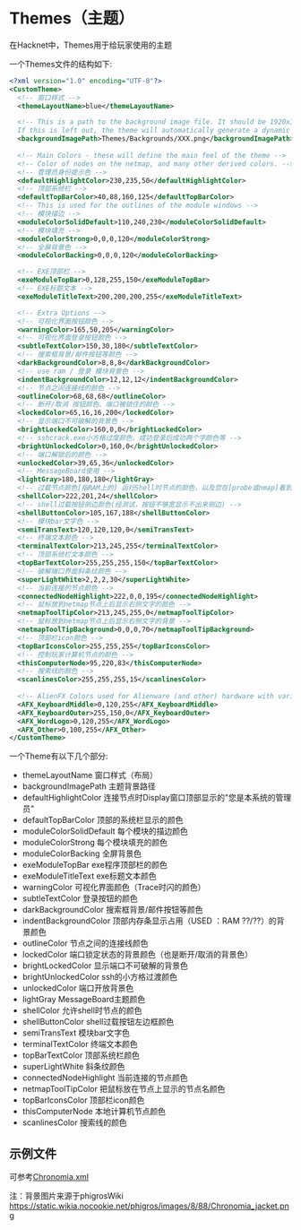 # Themes（主题）

在Hacknet中，Themes用于给玩家使用的主题

一个Themes文件的结构如下:
```xml
<?xml version="1.0" encoding="UTF-8"?>
<CustomTheme>
  <!-- 窗口样式 -->
  <themeLayoutName>blue</themeLayoutName>

  <!-- This is a path to the background image file. It should be 1920x1080, and a .jpg or .png file.
  If this is left out, the theme will automatically generate a dynamic background for the theme-->
  <backgroundImagePath>Themes/Backgrounds/XXX.png</backgroundImagePath>
  
  <!-- Main Colors - these will define the main feel of the theme -->
  <!-- Color of nodes on the netmap, and many other derived colors. -->
  <!-- 管理员身份提示色 -->
  <defaultHighlightColor>230,235,50</defaultHighlightColor>
  <!-- 顶部系统栏 -->
  <defaultTopBarColor>40,88,160,125</defaultTopBarColor>
  <!-- This is used for the outlines of the module windows -->
  <!-- 模块描边 -->
  <moduleColorSolidDefault>110,240,230</moduleColorSolidDefault>
  <!-- 模块填充 -->
  <moduleColorStrong>0,0,0,120</moduleColorStrong>
  <!-- 全屏背景色 -->
  <moduleColorBacking>0,0,0,120</moduleColorBacking>

  <!-- EXE顶部栏 -->
  <exeModuleTopBar>0,128,255,150</exeModuleTopBar>
  <!-- EXE标题文本 -->
  <exeModuleTitleText>200,200,200,255</exeModuleTitleText>

  <!-- Extra Options -->
  <!-- 可视化界面按钮颜色 -->
  <warningColor>165,50,205</warningColor>
  <!-- 可视化界面登录按钮颜色 -->
  <subtleTextColor>150,30,180</subtleTextColor>
  <!-- 搜索框背景/邮件按钮等颜色 -->
  <darkBackgroundColor>8,8,8</darkBackgroundColor>
  <!-- use ram / 登录 模块背景色 -->
  <indentBackgroundColor>12,12,12</indentBackgroundColor>
  <!-- 节点之间连接线的颜色 -->
  <outlineColor>68,68,68</outlineColor>
  <!-- 断开/取消 按钮颜色、端口被锁住的颜色 -->
  <lockedColor>65,16,16,200</lockedColor>
  <!-- 显示端口不可破解的背景色 -->
  <brightLockedColor>160,0,0</brightLockedColor>
  <!-- sshcrack.exe小方格过度颜色、成功登录后成功两个字颜色等 -->
  <brightUnlockedColor>0,160,0</brightUnlockedColor>
  <!-- 端口解锁后的颜色 -->
  <unlockedColor>39,65,36</unlockedColor>
  <!-- MessageBoard使用 -->
  <lightGray>180,180,180</lightGray>
  <!-- 过载节点颜色[指RAM上的] 运行Shell时节点的颜色，以及您在[probe或nmap]看到的[检测到代理]和[检测到防火墙]的颜色 -->
  <shellColor>222,201,24</shellColor>
  <!-- shell过载按钮侧边颜色(经测试，按钮不够宽显示不出来侧边) -->
  <shellButtonColor>105,167,188</shellButtonColor>
  <!-- 模块bar文字色 -->
  <semiTransText>120,120,120,0</semiTransText>
  <!-- 终端文本颜色 -->
  <terminalTextColor>213,245,255</terminalTextColor>
  <!-- 顶部系统栏文本颜色 -->
  <topBarTextColor>255,255,255,150</topBarTextColor>
  <!-- 破解端口界面斜条纹颜色 -->
  <superLightWhite>2,2,2,30</superLightWhite>
  <!-- 当前连接的节点颜色 -->
  <connectedNodeHighlight>222,0,0,195</connectedNodeHighlight>
  <!-- 鼠标放到netmap节点上后显示右侧文字的颜色 -->
  <netmapToolTipColor>213,245,255,0</netmapToolTipColor>
  <!-- 鼠标放到netmap节点上后显示右侧文字的背景 -->
  <netmapToolTipBackground>0,0,0,70</netmapToolTipBackground>
  <!-- 顶部栏icon颜色 -->
  <topBarIconsColor>255,255,255</topBarIconsColor>
  <!-- 控制玩家计算机节点的颜色 -->
  <thisComputerNode>95,220,83</thisComputerNode>
  <!-- 搜索线的颜色 -->
  <scanlinesColor>255,255,255,15</scanlinesColor>
  
  <!-- AlienFX Colors used for Alienware (and other) hardware with variable LED lights that Hacknet can set dynamically -->
  <AFX_KeyboardMiddle>0,120,255</AFX_KeyboardMiddle>
  <AFX_KeyboardOuter>255,150,0</AFX_KeyboardOuter>
  <AFX_WordLogo>0,120,255</AFX_WordLogo>
  <AFX_Other>0,100,255</AFX_Other>
</CustomTheme>
```
一个Theme有以下几个部分:
- themeLayoutName 窗口样式（布局）
- backgroundImagePath 主题背景路径
- defaultHighlightColor 连接节点时Display窗口顶部显示的"您是本系统的管理员"
- defaultTopBarColor 顶部的系统栏显示的颜色
- moduleColorSolidDefault 每个模块的描边颜色
- moduleColorStrong 每个模块填充的颜色
- moduleColorBacking 全屏背景色
- exeModuleTopBar exe程序顶部栏的颜色
- exeModuleTitleText exe标题文本颜色
- warningColor 可视化界面颜色（Trace时闪的颜色）
- subtleTextColor 登录按钮的颜色
- darkBackgroundColor 搜索框背景/邮件按钮等颜色
- indentBackgroundColor 顶部内存条显示占用（USED ：RAM ??/??）的背景颜色
- outlineColor 节点之间的连接线颜色
- lockedColor 端口锁定状态的背景颜色（也是断开/取消的背景色）
- brightLockedColor 显示端口不可破解的背景色
- brightUnlockedColor ssh的小方格过渡颜色
- unlockedColor 端口开放背景色
- lightGray MessageBoard主题颜色
- shellColor 允许shell时节点的颜色
- shellButtonColor shell过载按钮左边框颜色
- semiTransText 模块bar文字色
- terminalTextColor 终端文本颜色
- topBarTextColor 顶部系统栏颜色
- superLightWhite 斜条纹颜色
- connectedNodeHighlight 当前连接的节点颜色
- netmapToolTipColor 把鼠标放在节点上显示的节点名颜色
- topBarIconsColor 顶部栏icon颜色
- thisComputerNode 本地计算机节点颜色
- scanlinesColor 搜索线的颜色
## 示例文件
可参考[Chronomia.xml](./../Assets/Themes/Chronomia.xml)

注：背景图片来源于phigrosWiki https://static.wikia.nocookie.net/phigros/images/8/88/Chronomia_jacket.png